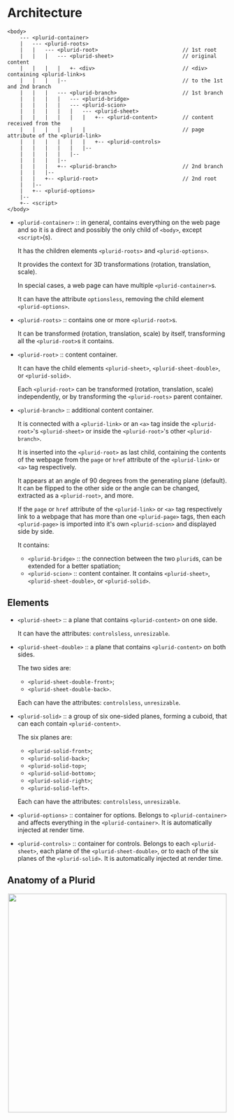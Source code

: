 <link rel="stylesheet" type="text/css" href="style.css">

# Architecture


    <body>
        --- <plurid-container>
        |   --- <plurid-roots>
        |   |   --- <plurid-root>                           // 1st root
        |   |   |   --- <plurid-sheet>                      // original content
        |   |   |   |   +- <div>                            // <div> containing <plurid-link>s
        |   |   |   |--                                     // to the 1st and 2nd branch
        |   |   |   --- <plurid-branch>                     // 1st branch
        |   |   |   |   --- <plurid-bridge>
        |   |   |   |   --- <plurid-scion>
        |   |   |   |   |   --- <plurid-sheet>
        |   |   |   |   |   |   +-- <plurid-content>        // content received from the
        |   |   |   |   |   |                               // page attribute of the <plurid-link>
        |   |   |   |   |   |   +-- <plurid-controls>
        |   |   |   |   |   |--
        |   |   |   |   |--
        |   |   |   |--
        |   |   |   +-- <plurid-branch>                     // 2nd branch
        |   |   |--
        |   |   +-- <plurid-root>                           // 2nd root
        |   |--
        |   +-- <plurid-options>
        |--
        +-- <script>
    </body>

- `<plurid-container>` :: in general, contains everything on the web page and so it is a direct and possibly the only child of `<body>`, except `<script>`(s).

    It has the children elements `<plurid-roots>` and `<plurid-options>`.

    It provides the context for 3D transformations (rotation, translation, scale).

    In special cases, a web page can have multiple `<plurid-container>`s.

    It can have the attribute `optionsless`, removing the child element `<plurid-options>`.


- `<plurid-roots>` :: contains one or more `<plurid-root>`s.

    It can be transformed (rotation, translation, scale) by itself, transforming all the `<plurid-root>`s it contains.


- `<plurid-root>` :: content container.

    It can have the child elements `<plurid-sheet>`, `<plurid-sheet-double>`, or `<plurid-solid>`.

    Each `<plurid-root>` can be transformed (rotation, translation, scale) independently, or by transforming the `<plurid-roots>` parent container.


- `<plurid-branch>` :: additional content container.

    It is connected with a `<plurid-link>` or an `<a>` tag inside the `<plurid-root>`'s `<plurid-sheet>` or inside the `<plurid-root>`'s other `<plurid-branch>`.

    It is inserted into the `<plurid-root>` as last child, containing the contents of the webpage from the `page` or `href` attribute of the `<plurid-link>` or `<a>` tag respectively.

    It appears at an angle of 90 degrees from the generating plane (default). It can be flipped to the other side or the angle can be changed, extracted as a `<plurid-root>`, and more.

    If the `page` or `href` attribute of the `<plurid-link>` or `<a>` tag respectively link to a webpage that has more than one `<plurid-page>` tags, then each `<plurid-page>` is imported into it's own `<plurid-scion>` and displayed side by side.

    It contains:
    + `<plurid-bridge>` :: the connection between the two `plurid`s, can be extended for a better spatiation;
    + `<plurid-scion>` :: content container. It contains `<plurid-sheet>`, `<plurid-sheet-double>`, or `<plurid-solid>`.



## Elements

- `<plurid-sheet>` :: a plane that contains `<plurid-content>` on one side.

    It can have the attributes: `controlsless`, `unresizable`.


- `<plurid-sheet-double>` :: a plane that contains `<plurid-content>` on both sides.

    The two sides are:
    + `<plurid-sheet-double-front>`;
    + `<plurid-sheet-double-back>`.

    Each can have the attributes: `controlsless`, `unresizable`.


- `<plurid-solid>` :: a group of six one-sided planes, forming a cuboid, that can each contain `<plurid-content>`.

    The six planes are:
    + `<plurid-solid-front>`;
    + `<plurid-solid-back>`;
    + `<plurid-solid-top>`;
    + `<plurid-solid-bottom>`;
    + `<plurid-solid-right>`;
    + `<plurid-solid-left>`.

    Each can have the attributes: `controlsless`, `unresizable`.


- `<plurid-options>` :: container for options. Belongs to `<plurid-container>` and affects everything in the `<plurid-container>`. It is automatically injected at render time.


- `<plurid-controls>` :: container for controls. Belongs to each `<plurid-sheet>`, each plane of the `<plurid-sheet-double>`, or to each of the six planes of the `<plurid-solid>`. It is automatically injected at render time.


## Anatomy of a Plurid

<p align="center">
    <img src="https://raw.githubusercontent.com/plurid/plurid.js/master/notes/Images/plurid-elements.png" height="500px">
</p>
